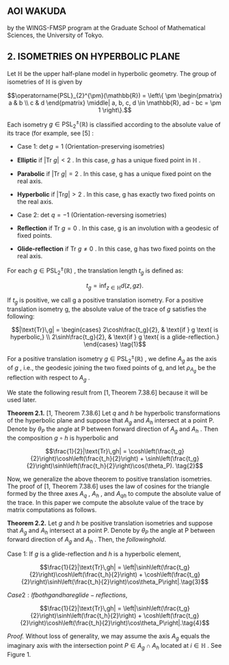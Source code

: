 ## AOI WAKUDA

by the WINGS-FMSP program at the Graduate School of Mathematical Sciences, the University of Tokyo.

## 2. ISOMETRIES ON HYPERBOLIC PLANE

Let  $\mathbb{H}$  be the upper half-plane model in hyperbolic geometry. The group of isometries of  $\mathbb{H}$  is given by

$$\operatorname{PSL}_{2}^{\pm}(\mathbb{R}) = \left\{ \pm \begin{pmatrix} a & b \\ c & d \end{pmatrix} \middle| a, b, c, d \in \mathbb{R}, ad - bc = \pm 1 \right\}.$$

Each isometry  $g \in \text{PSL}^{\pm}_{2}(\mathbb{R})$  is classified according to the absolute value of its trace (for example, see  $[5]$ :

- Case 1:  $\det g = 1$  (Orientation-preserving isometries)

- **Elliptic** if  $|\text{Tr } g| < 2$ . In this case,  $g$  has a unique fixed point in  $\mathbb{H}$ .
- **Parabolic** if  $|\text{Tr } g| = 2$ . In this case, g has a unique fixed point on the real axis.
- **Hyperbolic** if  $|\text{Tr} g| > 2$ . In this case, g has exactly two fixed points on the real axis.

- Case 2: det  $q = -1$  (Orientation-reversing isometries)

- **Reflection** if  $\text{Tr } g = 0$ . In this case, g is an involution with a geodesic of fixed points.
- **Glide-reflection** if  $\text{Tr } g \neq 0$ . In this case, g has two fixed points on the real axis.

For each  $g \in \mathrm{PSL}_2^{\pm}(\mathbb{R})$ , the translation length  $t_g$  is defined as:

$$t_g = \inf_{z \in \mathbb{H}} d(z, gz).$$

If  $t_g$  is positive, we call g a positive translation isometry. For a positive translation isometry g, the absolute value of the trace of  $g$  satisfies the following:

$$|\text{Tr}\,g| = \begin{cases} 2\cosh\frac{t_g}{2}, & \text{if } g \text{ is hyperbolic,} \\ 2\sinh\frac{t_g}{2}, & \text{if } g \text{ is a glide-reflection.} \end{cases} \tag{1}$$

For a positive translation isometry  $g \in \mathrm{PSL}_2^{\pm}(\mathbb{R})$ , we define  $A_g$  as the axis of  $g$ , i.e., the geodesic joining the two fixed points of g, and let  $\rho_{A_g}$  be the reflection with respect to  $A_g$ .

We state the following result from  $[1, \text{Theorem 7.38.6}]$  because it will be used later.

**Theorem 2.1.** [1, Theorem 7.38.6] Let  $q$  and  $h$  be hyperbolic transformations of the hyperbolic plane and suppose that  $A_g$  and  $A_h$  intersect at a point P. Denote by  $\theta_P$  the angle at P between forward direction of  $A_g$  and  $A_h$ . Then the composition  $g \circ h$  is hyperbolic and

$$\frac{1}{2}|\text{Tr}\,gh| = \cosh\left(\frac{t_g}{2}\right)\cosh\left(\frac{t_h}{2}\right) + \sinh\left(\frac{t_g}{2}\right)\sinh\left(\frac{t_h}{2}\right)\cos(\theta_P). \tag{2}$$

Now, we generalize the above theorem to positive translation isometries. The proof of  $[1,$ Theorem 7.38.6] uses the law of cosines for the triangle formed by the three axes  $A_q$ ,  $A_h$ , and  $A_{qh}$ to compute the absolute value of the trace. In this paper we compute the absolute value of the trace by matrix computations as follows.

**Theorem 2.2.** Let  $g$  and  $h$  be positive translation isometries and suppose that  $A_g$  and  $A_h$  intersect at a point P. Denote by  $\theta_P$  the angle at P between forward direction of  $A_g$  and  $A_h$ . Then, the  $following hold.$ 

Case 1: If  $g$  is a glide-reflection and  $h$  is a hyperbolic element,

$$\frac{1}{2}|\text{Tr}\,gh| = \left|\sinh\left(\frac{t_g}{2}\right)\cosh\left(\frac{t_h}{2}\right) + \cosh\left(\frac{t_g}{2}\right)\sinh\left(\frac{t_h}{2}\right)\cos\theta_P\right|.\tag{3}$$

 $Case 2: If both g and h are glide-reflections,$ 

$$\frac{1}{2}|\text{Tr}\,gh| = \left|\sinh\left(\frac{t_g}{2}\right)\sinh\left(\frac{t_h}{2}\right) + \cosh\left(\frac{t_g}{2}\right)\cosh\left(\frac{t_h}{2}\right)\cos\theta_P\right|.\tag{4}$$

*Proof.* Without loss of generality, we may assume the axis  $A_g$  equals the imaginary axis with the intersection point  $P \in A_g \cap A_h$  located at  $i \in \mathbb{H}$ . See Figure 1.
